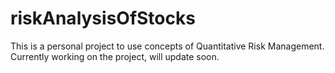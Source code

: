 # riskAnalysisOfStocks
This is a personal project to use concepts of Quantitative Risk Management. Currently working on the project, will update soon.
